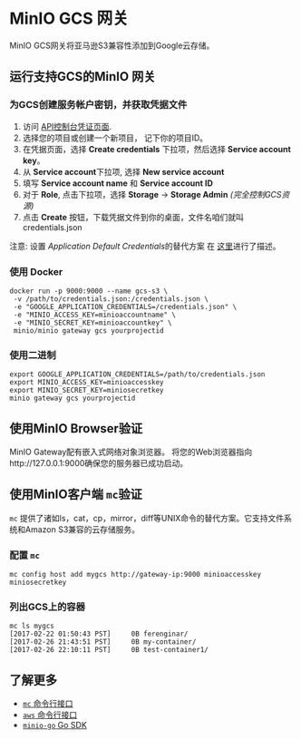 # MinIO GCS 网关

MinIO GCS网关将亚马逊S3兼容性添加到Google云存储。

## 运行支持GCS的MinIO 网关

### 为GCS创建服务帐户密钥，并获取凭据文件

1. 访问 [API控制台凭证页面](https://console.developers.google.com/project/_/apis/credentials).
2. 选择您的项目或创建一个新项目， 记下你的项目ID。
3. 在凭据页面，选择 **Create credentials** 下拉项，然后选择 **Service account key**。
4. 从 **Service account**下拉项, 选择 **New service account**
5. 填写 **Service account name** 和 **Service account ID**
6. 对于 **Role**, 点击下拉项，选择 **Storage** -> **Storage Admin** *(完全控制GCS资源)*
7. 点击 **Create** 按钮，下载凭据文件到你的桌面，文件名咱们就叫 credentials.json

注意: 设置 *Application Default Credentials*的替代方案 在 [这里](https://developers.google.com/identity/protocols/application-default-credentials)进行了描述。

### 使用 Docker

```
docker run -p 9000:9000 --name gcs-s3 \
 -v /path/to/credentials.json:/credentials.json \
 -e "GOOGLE_APPLICATION_CREDENTIALS=/credentials.json" \
 -e "MINIO_ACCESS_KEY=minioaccountname" \
 -e "MINIO_SECRET_KEY=minioaccountkey" \
 minio/minio gateway gcs yourprojectid
```

### 使用二进制

```
export GOOGLE_APPLICATION_CREDENTIALS=/path/to/credentials.json
export MINIO_ACCESS_KEY=minioaccesskey
export MINIO_SECRET_KEY=miniosecretkey
minio gateway gcs yourprojectid
```

## 使用MinIO Browser验证

MinIO Gateway配有嵌入式网络对象浏览器。 将您的Web浏览器指向http://127.0.0.1:9000确保您的服务器已成功启动。

## 使用MinIO客户端 `mc`验证

`mc` 提供了诸如ls，cat，cp，mirror，diff等UNIX命令的替代方案。它支持文件系统和Amazon S3兼容的云存储服务。

### 配置  `mc`

```
mc config host add mygcs http://gateway-ip:9000 minioaccesskey miniosecretkey
```

### 列出GCS上的容器

```
mc ls mygcs
[2017-02-22 01:50:43 PST]     0B ferenginar/
[2017-02-26 21:43:51 PST]     0B my-container/
[2017-02-26 22:10:11 PST]     0B test-container1/
```

## 了解更多

- [`mc` 命令行接口](http://docs.minio.org.cn/docs/master/minio-client-quickstart-guide)
- [`aws` 命令行接口](http://docs.minio.org.cn/docs/master/aws-cli-with-minio)
- [`minio-go` Go SDK](http://docs.minio.org.cn/docs/master/golang-client-quickstart-guide)